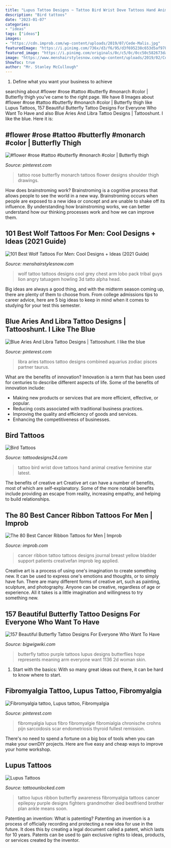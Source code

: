 ```yaml
---
title: "Lupus Tattoo Designs ~ Tattoo Bird Wrist Dove Tattoos Hand Animal Creative Feminine Star Latest"
description: "Bird tattoos"
date: "2023-01-07"
categories:
- "ideas"
tags: ["ideas"]
images:
- "https://cdn.improb.com/wp-content/uploads/2019/07/Cede-Malis.jpg"
featuredImage: "https://i.pinimg.com/736x/d3/f6/95/d3f695238c653d5af978f88bbb1dd9a8--fibromyalgia-tattoo-lupus-tattoo.jpg"
featured_image: "https://i.pinimg.com/originals/0c/c5/0c/0cc50c582673da4af3f264d4694826e3.jpg"
image: "https://www.menshairstylesnow.com/wp-content/uploads/2019/02/Cool-Wolf-Tattoo-Ideas-For-Men.jpg"
ShowToc: true
author: "Mr. Stanley McCullough"
---
```



1. Define what you want your business to achieve 

	

		
searching about #flower #rose #tattoo #butterfly #monarch #color | Butterfly thigh you've came to the right page. We have 8 Images about #flower #rose #tattoo #butterfly #monarch #color | Butterfly thigh like Lupus Tattoos, 157 Beautiful Butterfly Tattoo Designs For Everyone Who Want To Have and also Blue Aries And Libra Tattoo Designs | Tattooshunt. I like the blue. Here it is:
		
    
## #flower #rose #tattoo #butterfly #monarch #color | Butterfly Thigh

<img loading=lazy src="https://i.pinimg.com/originals/0c/c5/0c/0cc50c582673da4af3f264d4694826e3.jpg" onerror="this.onerror=null;this.src='https://tse2.mm.bing.net/th?id=OIP.k4WcpmK5AOODsXvzF6R5NAHaHa&amp;pid=15.1';" alt="#flower #rose #tattoo #butterfly #monarch #color | Butterfly thigh">

_Source: pinterest.com_

>tattoo rose butterfly monarch tattoos flower designs shoulder thigh drawings. 

	

How does brainstroming work?
Brainstroming is a cognitive process that allows people to see the world in a new way. Brainstroming occurs when people are exposed to a new idea or concept and are unable to shake off its influence. By understanding how brainstroming works, we can better understand how our thinking processes work and how we can improve them.

    
## 101 Best Wolf Tattoos For Men: Cool Designs + Ideas (2021 Guide)

<img loading=lazy src="https://www.menshairstylesnow.com/wp-content/uploads/2019/02/Cool-Wolf-Tattoo-Ideas-For-Men.jpg" onerror="this.onerror=null;this.src='https://tse1.mm.bing.net/th?id=OIP.UG1W2cCZkTI5irNPC-Hb0AHaHa&amp;pid=15.1';" alt="101 Best Wolf Tattoos For Men: Cool Designs + Ideas (2021 Guide)">

_Source: menshairstylesnow.com_

>wolf tattoo tattoos designs cool grey chest arm lobo pack tribal guys lion angry tatuagem howling 3d tatto alpha head. 

	

Big ideas are always a good thing, and with the midterm season coming up, there are plenty of them to choose from. From college admissions tips to career advice, here are 5 big ideas to keep in mind when it comes to studying for your test this semester.

    
## Blue Aries And Libra Tattoo Designs | Tattooshunt. I Like The Blue

<img loading=lazy src="https://s-media-cache-ak0.pinimg.com/736x/cd/0b/fa/cd0bfaec6bc35fca5266d445a4712709.jpg" onerror="this.onerror=null;this.src='https://tse3.mm.bing.net/th?id=OIP.HNyC3RZUZdzVQdVhQDLlsgHaHa&amp;pid=15.1';" alt="Blue Aries And Libra Tattoo Designs | Tattooshunt. I like the blue">

_Source: pinterest.com_

>libra aries tattoos tattoo designs combined aquarius zodiac pisces partner taurus. 

	

What are the benefits of innovation?
Innovation is a term that has been used for centuries to describe different aspects of life. Some of the benefits of innovation include: 
- Making new products or services that are more efficient, effective, or popular.
- Reducing costs associated with traditional business practices.
- Improving the quality and efficiency of goods and services. 
- Enhancing the competitiveness of businesses.

    
## Bird Tattoos

<img loading=lazy src="http://www.tattoodesigns24.com/wp-content/uploads/2016/01/Bird-Tattoo-On-WristTD24032-427x600.jpg" onerror="this.onerror=null;this.src='https://tse2.mm.bing.net/th?id=OIP.8JTt9WVW720Hs_F8vYcqkAHaKa&amp;pid=15.1';" alt="Bird Tattoos">

_Source: tattoodesigns24.com_

>tattoo bird wrist dove tattoos hand animal creative feminine star latest. 

	

The benefits of creative art
Creative art can have a number of benefits, most of which are self-explanatory. Some of the more notable benefits include providing an escape from reality, increasing empathy, and helping to build relationships.

    
## The 80 Best Cancer Ribbon Tattoos For Men | Improb

<img loading=lazy src="https://cdn.improb.com/wp-content/uploads/2019/07/Cede-Malis.jpg" onerror="this.onerror=null;this.src='https://tse1.mm.bing.net/th?id=OIP.e7PyugNyKWBWcqkmc6pleQHaHa&amp;pid=15.1';" alt="The 80 Best Cancer Ribbon Tattoos for Men | Improb">

_Source: improb.com_

>cancer ribbon tattoo tattoos designs journal breast yellow bladder support patients creativefan improb leg applied. 

	

Creative art is a process of using one's imagination to create something new. It can be used to express one's emotions and thoughts, or to simply have fun. There are many different forms of creative art, such as painting, sculpture, and photography. Anyone can be creative, regardless of age or experience. All it takes is a little imagination and willingness to try something new.

    
## 157 Beautiful Butterfly Tattoo Designs For Everyone Who Want To Have

<img loading=lazy src="https://bigwigwiki.com/wp-content/uploads/2018/08/10040518-butterfly-tattoo-.jpg" onerror="this.onerror=null;this.src='https://tse2.mm.bing.net/th?id=OIP.bj5-md2v8FgM79fmcm-VIQHaJ4&amp;pid=15.1';" alt="157 Beautiful Butterfly Tattoo Designs For Everyone Who Want To Have">

_Source: bigwigwiki.com_

>butterfly tattoo purple tattoos lupus designs butterflies hope represents meaning arm everyone want 1136 2d woman skin. 

	

1. Start with the basics: With so many great ideas out there, it can be hard to know where to start.

    
## Fibromyalgia Tattoo, Lupus Tattoo, Fibromyalgia

<img loading=lazy src="https://i.pinimg.com/736x/d3/f6/95/d3f695238c653d5af978f88bbb1dd9a8--fibromyalgia-tattoo-lupus-tattoo.jpg" onerror="this.onerror=null;this.src='https://tse4.mm.bing.net/th?id=OIP.LQjhQ7C7_5j0PhJa9yI83AHaJ4&amp;pid=15.1';" alt="Fibromyalgia tattoo, Lupus tattoo, Fibromyalgia">

_Source: pinterest.com_

>fibromyalgia lupus fibro fibromyalgie fibromialgia chronische crohns pijn sarcoidosis scar endometriosis thyroid fullest remission. 

	

There's no need to spend a fortune on a big box of tools when you can make your ownDIY projects. Here are five easy and cheap ways to improve your home workshop.

    
## Lupus Tattoos

<img loading=lazy src="https://www.tattoounlocked.com/images/32/32d8a3ec420d77e86c95931c3d71dc42.jpeg" onerror="this.onerror=null;this.src='https://tse4.mm.bing.net/th?id=OIP.37_XYzzM4rKHmIbKf8lVDQHaHZ&amp;pid=15.1';" alt="Lupus Tattoos">

_Source: tattoounlocked.com_

>tattoo lupus ribbon butterfly awareness fibromyalgia tattoos cancer epilepsy purple designs fighters grandmother died bestfriend brother plan ankle means soon. 

	

Patenting an invention: What is patenting?
Patenting an invention is a process of officially recording and protecting a new idea for use in the future. It does this by creating a legal document called a patent, which lasts for 10 years. Patents can be used to gain exclusive rights to ideas, products, or services created by the inventor.


